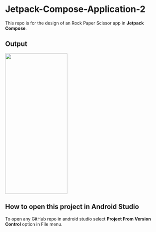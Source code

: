 ﻿# Jetpack-Compose-Application-2

This repo is for the design of an Rock Paper Scissor app in **Jetpack Compose**.

## Output

<img src="https://user-images.githubusercontent.com/70137590/196753498-bcb533be-258e-467d-8727-0eaaccb23d80.jpg" width="200" height="450"/>

## How to open this project in Android Studio

To open any GitHub repo in android studio select **Project From Version Control** option in File menu.
